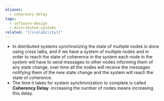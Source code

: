 ```yaml
---
aliases:
  - coherency-delay
tags:
  - software-design
  - distributed-systems
related: "[[scalability]]"
---
```


- In distributed systems synchronizing the state of multiple nodes is done using cross talks, and if we have a system of multiple nodes and in order to reach the state of coherence in the system each node in the system will have to send messages to other nodes informing them of any state change, over time all the nodes will receive the messages notifying them of the new state change and the system will reach the state of coherence.
- The time it takes for system synchronization to complete is called **Coherency Delay**. increasing the number of nodes means increasing this delay.
